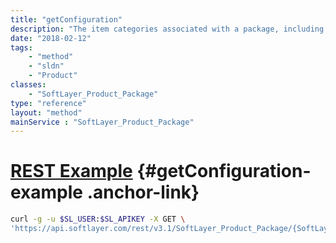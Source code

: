 ```yaml
---
title: "getConfiguration"
description: "The item categories associated with a package, including information detailing which item categories are required as part of a SoftLayer product order."
date: "2018-02-12"
tags:
    - "method"
    - "sldn"
    - "Product"
classes:
    - "SoftLayer_Product_Package"
type: "reference"
layout: "method"
mainService : "SoftLayer_Product_Package"
---
```


# [REST Example](#getConfiguration-example) <a href="/article/rest/"><i class="fas fa-question"></i></a> {#getConfiguration-example .anchor-link} 
```bash
curl -g -u $SL_USER:$SL_APIKEY -X GET \
'https://api.softlayer.com/rest/v3.1/SoftLayer_Product_Package/{SoftLayer_Product_PackageID}/getConfiguration'
```
